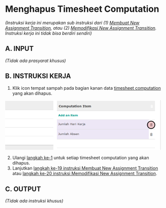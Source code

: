 # Menghapus Timesheet Computation

*(Instruksi kerja ini merupakan sub instruksi dari (1) [Membuat New Assignment Transition](./membuat.md), atau (2) [Memodifikasi New Assignment Transition](./modifikasi.md). Instruksi kerja ini tidak bisa berdiri sendiri)*

## A. INPUT

*(Tidak ada prasyarat khusus)*

## B. INSTRUKSI KERJA

1. <a name="l1">Klik</a> icon tempat sampah pada bagian kanan data [timesheet computation](./penjelasan.md#tabel-timesheet-computation) yang akan dihapus.

![](../../img/new-assignment-transition/tombol-hapus-timesheet-computation.png)

2. Ulangi [langkah ke-1](#l1) untuk setiap timesheet computation yang akan dihapus.
3. Lanjutkan [langkah ke-19 instruksi Membuat New Assignment Transition](./membuat.md#l19) atau [langkah ke-20 instruksi Memodifikasi New Assignment Transition](./modifikasi.md#l20).

## C. OUTPUT

*(Tidak ada instruksi khusus)*
